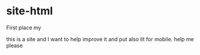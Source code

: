 # site-html
 First place my

this is a site and I want to help improve it and put also lit for mobile. help me please
